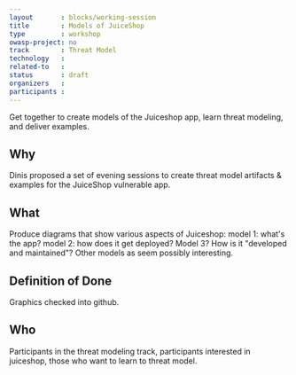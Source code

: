 ```yaml
---
layout       : blocks/working-session
title        : Models of JuiceShop
type         : workshop
owasp-project: no
track        : Threat Model
technology   :
related-to   :
status       : draft
organizers   :
participants :
---
```


Get together to create models of the Juiceshop app, learn threat modeling, and deliver examples.

## Why

Dinis proposed a set of evening sessions to create threat model artifacts & examples for the JuiceShop vulnerable app.

## What

Produce diagrams that show various aspects of Juiceshop: model 1: what's the app?  model 2: how does it get deployed?  Model 3? How is it "developed and maintained"?  Other models as seem possibly interesting.

## Definition of Done

Graphics checked into github.

## Who

Participants in the threat modeling track, participants interested in juiceshop, those who want to learn to threat model.
